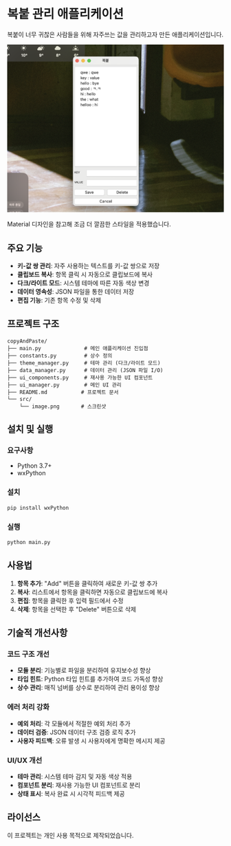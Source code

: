 # 복붙 관리 애플리케이션

복붙이 너무 귀찮은 사람들을 위해 자주쓰는 값을 관리하고자 만든 애플리케이션입니다.

![예시](./src/image.png)

Material 디자인을 참고해 조금 더 깔끔한 스타일을 적용했습니다.

## 주요 기능

- **키-값 쌍 관리**: 자주 사용하는 텍스트를 키-값 쌍으로 저장
- **클립보드 복사**: 항목 클릭 시 자동으로 클립보드에 복사
- **다크/라이트 모드**: 시스템 테마에 따른 자동 색상 변경
- **데이터 영속성**: JSON 파일을 통한 데이터 저장
- **편집 기능**: 기존 항목 수정 및 삭제

## 프로젝트 구조

```
copyAndPaste/
├── main.py              # 메인 애플리케이션 진입점
├── constants.py         # 상수 정의
├── theme_manager.py     # 테마 관리 (다크/라이트 모드)
├── data_manager.py      # 데이터 관리 (JSON 파일 I/O)
├── ui_components.py     # 재사용 가능한 UI 컴포넌트
├── ui_manager.py        # 메인 UI 관리
├── README.md           # 프로젝트 문서
└── src/
    └── image.png       # 스크린샷
```

## 설치 및 실행

### 요구사항

- Python 3.7+
- wxPython

### 설치

```bash
pip install wxPython
```

### 실행

```bash
python main.py
```

## 사용법

1. **항목 추가**: "Add" 버튼을 클릭하여 새로운 키-값 쌍 추가
2. **복사**: 리스트에서 항목을 클릭하면 자동으로 클립보드에 복사
3. **편집**: 항목을 클릭한 후 입력 필드에서 수정
4. **삭제**: 항목을 선택한 후 "Delete" 버튼으로 삭제

## 기술적 개선사항

### 코드 구조 개선

- **모듈 분리**: 기능별로 파일을 분리하여 유지보수성 향상
- **타입 힌트**: Python 타입 힌트를 추가하여 코드 가독성 향상
- **상수 관리**: 매직 넘버를 상수로 분리하여 관리 용이성 향상

### 에러 처리 강화

- **예외 처리**: 각 모듈에서 적절한 예외 처리 추가
- **데이터 검증**: JSON 데이터 구조 검증 로직 추가
- **사용자 피드백**: 오류 발생 시 사용자에게 명확한 메시지 제공

### UI/UX 개선

- **테마 관리**: 시스템 테마 감지 및 자동 색상 적용
- **컴포넌트 분리**: 재사용 가능한 UI 컴포넌트로 분리
- **상태 표시**: 복사 완료 시 시각적 피드백 제공

## 라이선스

이 프로젝트는 개인 사용 목적으로 제작되었습니다.
